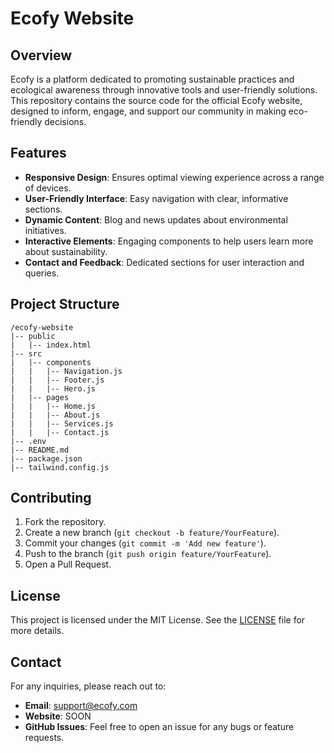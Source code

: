 # Ecofy Website

## Overview
Ecofy is a platform dedicated to promoting sustainable practices and ecological awareness through innovative tools and user-friendly solutions. This repository contains the source code for the official Ecofy website, designed to inform, engage, and support our community in making eco-friendly decisions.

## Features
- **Responsive Design**: Ensures optimal viewing experience across a range of devices.
- **User-Friendly Interface**: Easy navigation with clear, informative sections.
- **Dynamic Content**: Blog and news updates about environmental initiatives.
- **Interactive Elements**: Engaging components to help users learn more about sustainability.
- **Contact and Feedback**: Dedicated sections for user interaction and queries.

## Project Structure
```plaintext
/ecofy-website
|-- public
|   |-- index.html
|-- src
|   |-- components
|   |   |-- Navigation.js
|   |   |-- Footer.js
|   |   |-- Hero.js
|   |-- pages
|   |   |-- Home.js
|   |   |-- About.js
|   |   |-- Services.js
|   |   |-- Contact.js
|-- .env
|-- README.md
|-- package.json
|-- tailwind.config.js
```

## Contributing
1. Fork the repository.
2. Create a new branch (`git checkout -b feature/YourFeature`).
3. Commit your changes (`git commit -m 'Add new feature'`).
4. Push to the branch (`git push origin feature/YourFeature`).
5. Open a Pull Request.

## License
This project is licensed under the MIT License. See the [LICENSE](LICENSE) file for more details.

## Contact
For any inquiries, please reach out to:
- **Email**: support@ecofy.com
- **Website**: SOON
- **GitHub Issues**: Feel free to open an issue for any bugs or feature requests.
